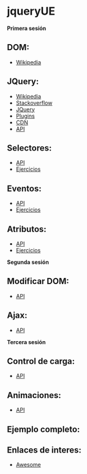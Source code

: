 # jqueryUE


**Primera sesión**

## DOM:
  - [Wikipedia](https://es.wikipedia.org/wiki/Document_Object_Model)

## JQuery:
  - [Wikipedia](https://es.wikipedia.org/wiki/JQuery)
  - [Stackoverflow](http://stackoverflow.com/tags/jquery/info)
  - [JQuery](http://jquery.com/)
  - [Plugins](https://plugins.jquery.com/)
  - [CDN](https://code.jquery.com/)
  - [API](http://api.jquery.com/)

## Selectores:
  - [API](http://api.jquery.com/category/selectors/)
  - [Ejercicios](https://github.com/pinwert/jqueryUE/blob/master/ejer_selectores.md)

## Eventos:
  - [API](http://api.jquery.com/category/events/)
  - [Ejercicios](https://github.com/pinwert/jqueryUE/blob/master/ejer_eventos.md)

## Atributos:
  - [API](http://api.jquery.com/category/attributes/)
  - [Ejercicios](https://github.com/pinwert/jqueryUE/blob/master/ejer_atributos.md)


**Segunda sesión**

## Modificar DOM:
  - [API](http://api.jquery.com/category/manipulation/)

## Ajax:
  - [API](http://api.jquery.com/category/ajax/)


**Tercera sesión**

## Control de carga:
  - [API](http://api.jquery.com/category/events/document-loading/)

## Animaciones:
  - [API](http://api.jquery.com/category/effects/)

## Ejemplo completo:

## Enlaces de interes:
  - [Awesome](https://github.com/peterkokot/awesome-jquery)
